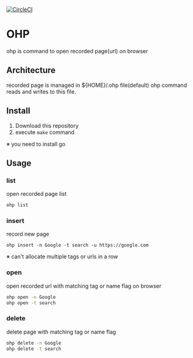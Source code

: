 [![CircleCI](https://circleci.com/gh/na-bot-o/ohp.svg?style=svg)](https://circleci.com/gh/na-bot-o/ohp)

# OHP

ohp is command to open recorded page(url) on browser

## Architecture

recorded page is managed in ${HOME}/.ohp file(default)
ohp command reads and writes to this file.

## Install

1. Download this repository
2. execute `make` command
   
※ you need to install go

## Usage

### list

open recorded page list

```sh
ohp list
```

### insert

record new page

```
ohp insert -n Google -t search -u https://google.com
```

※ can't allocate multiple tags or urls in a row

### open

open recorded url with matching tag or name flag on browser

```sh
ohp open -n Google
ohp open -t search
```


### delete

delete page with matching tag or name flag

```sh
ohp delete -n Google
ohp delete -t search
```